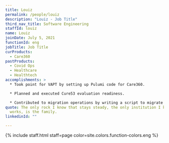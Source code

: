 ```yaml
---
title: Louiz
permalink: /people/louiz
description: "Louiz - Job Title"
third_nav_title: Software Engineering
staffId: louiz
name: Louiz
joinDate: July 5, 2021
functionId: eng
jobTitle: Job Title
curProducts:
  - Care360
pastProducts:
  - Covid Ops
  - Healthcare
  - Healthtech
accomplishments: >
  * Took point for VAPT by setting up Pulumi code for Care360.

  * Planned and executed Cure53 evaluation readiness. 

  * Contributed to migration operations by writing a script to migrate the majority of financial form data.
quote: The only rock I know that stays steady, the only institution I know that
  works, is the family.
linkedinId: ""

---
```


{% include staff.html staff=page color=site.colors.function-colors.eng %}
